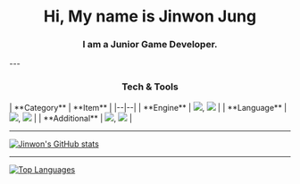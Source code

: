 <h1 align="center">
    Hi, My name is Jinwon Jung
</h1>
<h3 align="Center">
    I am a Junior Game Developer.
</h3>
---
<h3 align="Center">
    Tech & Tools
</h3>
| **Category** | **Item** |
|--|--|
| **Engine** | <img src="https://img.shields.io/badge/Unity-blue" />, <img src="https://img.shields.io/badge/Unreal-blue" /> |
| **Language** | <img src="https://img.shields.io/badge/C++-blue" />, <img src="https://img.shields.io/badge/C#-blue" /> |
| **Additional** | <img src="https://img.shields.io/badge/Aesprite-blue" />, <img src="https://img.shields.io/badge/Blender-blue" /> |

---

[![Jinwon's GitHub stats](https://github-readme-stats.vercel.app/api?username=JoungJinwon)](https://github.com/anuraghazra/github-readme-stats)

---

[![Top Languages](https://github-readme-stats.vercel.app/api/top-langs/?username=JoungJinwon)](https://github.com/anuraghazra/github-readme-stats)

<!--
**JoungJinwon/JoungJinwon** is a ✨ _special_ ✨ repository because its `README.md` (this file) appears on your GitHub profile.

Here are some ideas to get you started:

- 🔭 I’m currently working on ... 
- 🌱 I’m currently learning ...
- 👯 I’m looking to collaborate on ...
- 🤔 I’m looking for help with ...
- 💬 Ask me about ...
- 📫 How to reach me: ...
- 😄 Pronouns: ...
- ⚡ Fun fact: ...
-->

